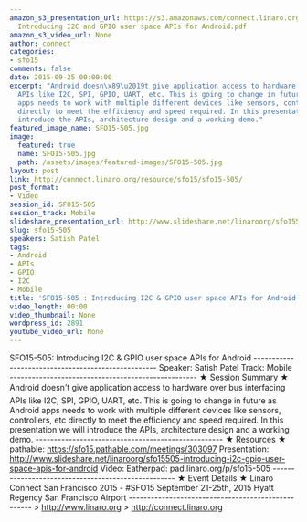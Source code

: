 ```yaml
---
amazon_s3_presentation_url: https://s3.amazonaws.com/connect.linaro.org/sfo15/Presentations/09-25-Friday/SFO15-505-
  Introducing I2C and GPIO user space APIs for Android.pdf
amazon_s3_video_url: None
author: connect
categories:
- sfo15
comments: false
date: 2015-09-25 00:00:00
excerpt: "Android doesn\x89\u2019t give application access to hardware over bus interfacing
  APIs like I2C, SPI, GPIO, UART, etc. This is going to change in future as Android
  apps needs to work with multiple different devices like sensors, controllers, etc
  directly to meet the efficiency and speed required. In this presentation we will
  introduce the APIs, architecture design and a working demo."
featured_image_name: SFO15-505.jpg
image:
  featured: true
  name: SFO15-505.jpg
  path: /assets/images/featured-images/SFO15-505.jpg
layout: post
link: http://connect.linaro.org/resource/sfo15/sfo15-505/
post_format:
- Video
session_id: SFO15-505
session_track: Mobile
slideshare_presentation_url: http://www.slideshare.net/linaroorg/sfo15505-introducing-i2c-gpio-user-space-apis-for-android
slug: sfo15-505
speakers: Satish Patel
tags:
- Android
- APIs
- GPIO
- I2C
- Mobile
title: 'SFO15-505 : Introducing I2C & GPIO user space APIs for Android'
video_length: 00:00
video_thumbnail: None
wordpress_id: 2891
youtube_video_url: None
---
```


SFO15-505: Introducing I2C & GPIO user space APIs for Android --------------------------------------------------- Speaker: Satish Patel Track: Mobile --------------------------------------------------- ★ Session Summary ★ Android doesn’t give application access to hardware over bus interfacing APIs like I2C, SPI, GPIO, UART, etc. This is going to change in future as Android apps needs to work with multiple different devices like sensors, controllers, etc directly to meet the efficiency and speed required. In this presentation we will introduce the APIs, architecture design and a working demo. --------------------------------------------------- ★ Resources ★ pathable: https://sfo15.pathable.com/meetings/303097 Presentation: http://www.slideshare.net/linaroorg/sfo15505-introducing-i2c-gpio-user-space-apis-for-android Video: Eatherpad: pad.linaro.org/p/sfo15-505 --------------------------------------------------- ★ Event Details ★ Linaro Connect San Francisco 2015 - #SFO15 September 21-25th, 2015 Hyatt Regency San Francisco Airport --------------------------------------------------- > http://www.linaro.org > http://connect.linaro.org